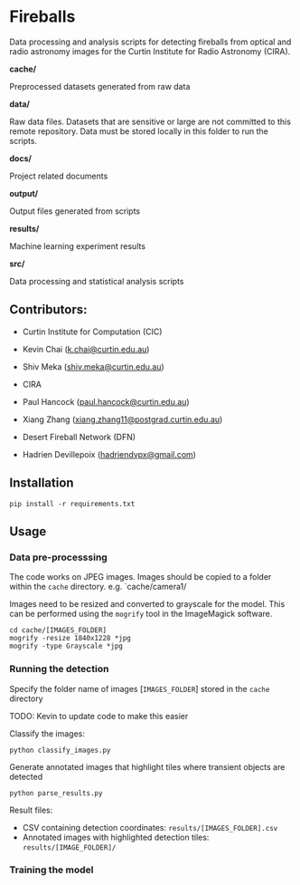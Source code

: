 # Fireballs

Data processing and analysis scripts for detecting fireballs from optical and radio astronomy images for the Curtin Institute for Radio Astronomy (CIRA).

**cache/**

Preprocessed datasets generated from raw data

**data/**

Raw data files. Datasets that are sensitive or large are not committed to this remote repository. Data must be stored locally in this folder to run the scripts.

**docs/**

Project related documents

**output/**

Output files generated from scripts

**results/**

Machine learning experiment results

**src/**

Data processing and statistical analysis scripts

## Contributors:
* Curtin Institute for Computation (CIC)
 * Kevin Chai (k.chai@curtin.edu.au)
 * Shiv Meka (shiv.meka@curtin.edu.au)

* CIRA
 * Paul Hancock (paul.hancock@curtin.edu.au)
 * Xiang Zhang (xiang.zhang11@postgrad.curtin.edu.au)

* Desert Fireball Network (DFN)
 * Hadrien Devillepoix (hadriendvpx@gmail.com)
 

## Installation
`pip install -r requirements.txt`

## Usage

### Data pre-processsing
The code works on JPEG images. Images should be copied to a folder within the `cache` directory. e.g. `cache/camera1/

Images need to be resized and converted to grayscale for the model. This can be performed using the `mogrify` tool in the ImageMagick software.

```
cd cache/[IMAGES_FOLDER]
mogrify -resize 1840x1228 *jpg
mogrify -type Grayscale *jpg
```

### Running the detection

Specify the folder name of images [`IMAGES_FOLDER`] stored in the `cache` directory

TODO: Kevin to update code to make this easier

Classify the images:

`python classify_images.py`

Generate annotated images that highlight tiles where transient objects are detected

`python parse_results.py`

Result files:

* CSV containing detection coordinates: `results/[IMAGES_FOLDER].csv`
* Annotated images with highlighted detection tiles: `results/[IMAGE_FOLDER]/`

### Training the model


